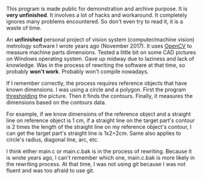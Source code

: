 This program is made public for demonstration and archive purpose. It is **very unfinished**. It involves a lot of hacks and workaround. It completely ignores many problems encountered. So don't even try to read it, it is a waste of time.

An **unfinished** personal project of vision system (computer/machine vision) metrology software I wrote years ago (November 2017). It uses [OpenCV](https://github.com/opencv/opencv) to measure machine parts dimensions. Tested a little bit on some CAD pictures on Windows operating system. Gave up midway due to laziness and lack of knowledge. Was in the process of rewriting the software at that time, so probably **won't work**. Probably won't compile nowadays.

If I remember correctly, the process requires reference objects that have known dimensions. I was using a circle and a polygon. First the program [thresholding](https://en.wikipedia.org/wiki/Thresholding_(image_processing)) the picture. Then it finds the contours. Finally, it measures the dimensions based on the contours data.

For example, if we know dimensions of the reference object and a straight line on reference object is 1 cm, if a straight line on the target part's contour is 2 times the length of the straight line on my reference object's contour, I can get the target part's straight line is 1x2=2cm. Same also applies to circle's radius, diagonal line, arc, etc.

I think either main.c or main.c.bak is in the process of rewriting. Because it is wrote years ago, I can't remember which one, main.c.bak is more likely in the rewriting process. At that time, I was not using git because I was not fluent and was too afraid to use git.
